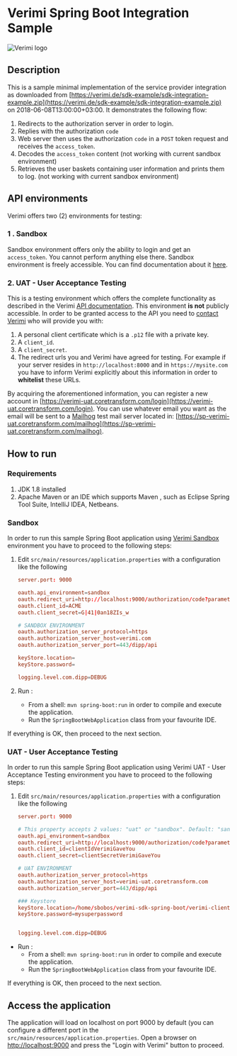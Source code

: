 # Verimi Spring Boot Integration Sample

![Verimi logo](https://verimi.de/sandbox/img/logo.svg)

## Description
This is a sample minimal implementation of the service provider integration as downloaded from [https://verimi.de/sdk-example/sdk-integration-example.zip](https://verimi.de/sdk-example/sdk-integration-example.zip) on 2018-06-08T13:00:00+03:00. It demonstrates the following flow:
 
1. Redirects to the authorization server in order to login.
1. Replies with the authorization ```code```
1. Web server then uses the authorization ```code``` in a ```POST``` token request and receives the ```access_token```.
1. Decodes the ```access_token``` content (not working with current sandbox environment)
1. Retrieves the user baskets containing user information and prints them to log. (not working with current sandbox environment)

## API environments

Verimi offers two (2) environments for testing:

### 1 . Sandbox

Sandbox environment offers only the ability to login and get an ```access_token```. You cannot perform anything else there. Sandbox environment is freely accessible. You can find documentation about it [here](https://verimi.de/sandbox/html/sdk.html).

### 2. UAT - User Acceptance Testing

This is a testing environment which offers the complete functionality as described in the Verimi [API documentation](https://verimi.de/sandbox/html/sdk.html). This environment **is not** publicly accessible. In order to be granted access to the API you need to <u>contact Verimi</u> who will provide you with:

1. A personal client certificate which is a ```.p12``` file with a private key.
1. A ```client_id```.
1. A ```client_secret```.
1. The redirect urls you and Verimi have agreed for testing. For example if your server resides in ```http://localhost:8000``` and in ```https://mysite.com``` you have to inform Verimi explicitly about this information in order to **whitelist** these URLs.

By acquiring the aforementioned information, you can register a new account in [https://verimi-uat.coretransform.com/login](https://verimi-uat.coretransform.com/login). You can use whatever email you want as the email will be sent to a [Mailhog](https://github.com/mailhog/MailHog) test mail server located in: [https://sp-verimi-uat.coretransform.com/mailhog](https://sp-verimi-uat.coretransform.com/mailhog).

## How to run

### Requirements

1. JDK 1.8 installed
1. Apache Maven or an IDE which supports Maven , such as Eclipse Spring Tool Suite, IntelliJ IDEA, Netbeans.

### Sandbox

In order to run this sample Spring Boot application using [Verimi Sandbox](https://verimi.de/sandbox) environment you have to proceed to the following steps:
 
1. Edit ```src/main/resources/application.properties``` with a configuration like the following

    ```conf
    server.port: 9000

    oauth.api_environment=sandbox
    oauth.redirect_uri=http://localhost:9000/authorization/code?parameter=dummy1
    oauth.client_id=ACME
    oauth.client_secret=G|41|0an18ZIs_w

    # SANDBOX ENVIRONMENT
    oauth.authorization_server_protocol=https
    oauth.authorization_server_host=verimi.com
    oauth.authorization_server_port=443/dipp/api
    
    keyStore.location=
    keyStore.password=
    
    logging.level.com.dipp=DEBUG
    ```
1. Run :
   - From a shell: ```mvn spring-boot:run``` in order to compile and execute the application.
   - Run the ```SpringBootWebApplication``` class from your favourite IDE.

If everything is OK, then proceed to the next section.


### UAT - User Acceptance Testing

In order to run this sample Spring Boot application using Verimi UAT - User Acceptance Testing environment you have to proceed to the following steps:

1. Edit ```src/main/resources/application.properties``` with a configuration like the following

    ```conf
    server.port: 9000

    # This property accepts 2 values: "uat" or "sandbox". Default: "sandbox" 
    oauth.api_environment=sandbox
    oauth.redirect_uri=http://localhost:9000/authorization/code?parameter=dummy1
    oauth.client_id=clientIdVerimiGaveYou
    oauth.client_secret=clientSecretVerimiGaveYou

    # UAT ENVIRONMENT
    oauth.authorization_server_protocol=https
    oauth.authorization_server_host=verimi-uat.coretransform.com
    oauth.authorization_server_port=443/dipp/api

    ### Keystore
    keyStore.location=/home/sbobos/verimi-sdk-spring-boot/verimi-client-cert.p12
    keyStore.password=mysuperpassword


    logging.level.com.dipp=DEBUG
    ```
- Run :
   - From a shell: ```mvn spring-boot:run``` in order to compile and execute the application.
   - Run the ```SpringBootWebApplication``` class from your favourite IDE.

If everything is OK, then proceed to the next section.


## Access the application

The application will load on localhost on port 9000 by default (you can configure a different port in the ```src/main/resources/application.properties```. Open a browser on [http://localhost:9000](http://localhost:9000) and press the "Login with Verimi" button to proceed.
